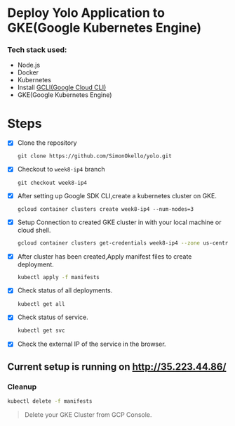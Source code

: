 # Deploy Yolo Application to GKE(Google Kubernetes Engine) 
### Tech stack used:
- Node.js
- Docker
- Kubernetes
- Install [GCLI(Google Cloud CLI)](https://cloud.google.com/sdk/docs/install-sdk)
- GKE(Google Kubernetes Engine)


# Steps
- [x] Clone the repository
    ```
    git clone https://github.com/SimonOkello/yolo.git
    ```

- [x] Checkout to `week8-ip4` branch
    ```
    git checkout week8-ip4
    ```
- [x] After setting up Google SDK CLI,create a kubernetes cluster on GKE.
    ```
    gcloud container clusters create week8-ip4 --num-nodes=3
    ```
- [x] Setup Connection to created GKE cluster in with your local machine or cloud shell.
    ```sh
    gcloud container clusters get-credentials week8-ip4 --zone us-central1-a --project <PROJECT_ID>
    ```
- [x] After cluster has been created,Apply manifest files to create deployment.
    ```sh
    kubectl apply -f manifests
    ```
- [x] Check status of all deployments.
    ```sh
    kubectl get all
    ```
- [x] Check status of service.
    ```sh
    kubectl get svc
    ```
- [x] Check the external IP of the service in the browser.

## Current setup is running on http://35.223.44.86/

### Cleanup
```sh
kubectl delete -f manifests
```

> Delete your GKE Cluster from GCP Console.